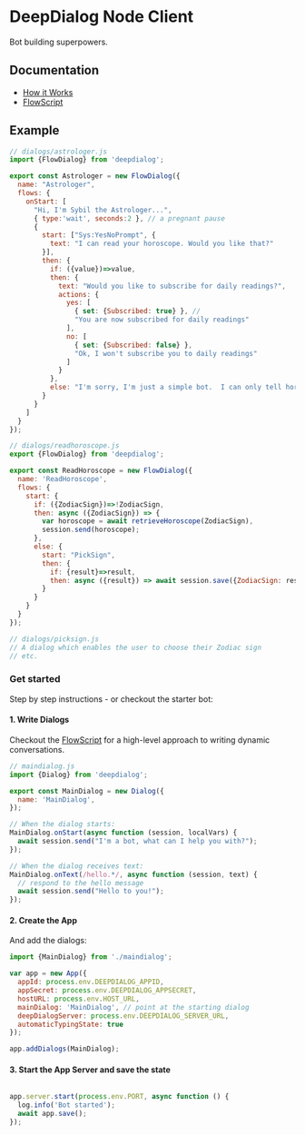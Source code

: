 # DeepDialog Node Client

Bot building superpowers.

## Documentation

* [How it Works](docs/index.md)
* [FlowScript](docs/flowscript.md)

## Example

```javascript
// dialogs/astrologer.js
import {FlowDialog} from 'deepdialog';

export const Astrologer = new FlowDialog({
  name: "Astrologer",
  flows: {
    onStart: [
      "Hi, I'm Sybil the Astrologer...",
      { type:'wait', seconds:2 }, // a pregnant pause
      {
        start: ["Sys:YesNoPrompt", {
          text: "I can read your horoscope. Would you like that?"
        }],
        then: {
          if: ({value})=>value,
          then: {
            text: "Would you like to subscribe for daily readings?",
            actions: {
              yes: [
                { set: {Subscribed: true} }, //
                "You are now subscribed for daily readings"
              ],
              no: [
                { set: {Subscribed: false} },
                "Ok, I won't subscribe you to daily readings"
              ]
            }
          },
          else: "I'm sorry, I'm just a simple bot.  I can only tell horoscopes."
        }
      }
    ]
  }
});

// dialogs/readhoroscope.js
export {FlowDialog} from 'deepdialog';

export const ReadHoroscope = new FlowDialog({
  name: 'ReadHoroscope',
  flows: {
    start: {
      if: ({ZodiacSign})=>!ZodiacSign,
      then: async ({ZodiacSign}) => {
        var horoscope = await retrieveHoroscope(ZodiacSign),
        session.send(horoscope);
      },
      else: {
        start: "PickSign",
        then: {
          if: {result}=>result,
          then: async ({result}) => await session.save({ZodiacSign: result});
        }
      }
    }
  }
});

// dialogs/picksign.js
// A dialog which enables the user to choose their Zodiac sign
// etc.
```

### Get started

Step by step instructions - or checkout the starter bot:

#### 1. Write Dialogs

Checkout the [FlowScript](docs/flowscript.md) for a high-level approach
to writing dynamic conversations.

```javascript
// maindialog.js
import {Dialog} from 'deepdialog';

export const MainDialog = new Dialog({
  name: 'MainDialog',
});

// When the dialog starts:
MainDialog.onStart(async function (session, localVars) {
  await session.send("I'm a bot, what can I help you with?");
});

// When the dialog receives text:
MainDialog.onText(/hello.*/, async function (session, text) {
  // respond to the hello message
  await session.send("Hello to you!");
});

```

#### 2. Create the App

And add the dialogs:

```javascript
import {MainDialog} from './maindialog';

var app = new App({
  appId: process.env.DEEPDIALOG_APPID,
  appSecret: process.env.DEEPDIALOG_APPSECRET,
  hostURL: process.env.HOST_URL,
  mainDialog: 'MainDialog', // point at the starting dialog
  deepDialogServer: process.env.DEEPDIALOG_SERVER_URL,
  automaticTypingState: true
});

app.addDialogs(MainDialog);
```

#### 3. Start the App Server and save the state
```javascript

app.server.start(process.env.PORT, async function () {
  log.info('Bot started');
  await app.save();
});
```

